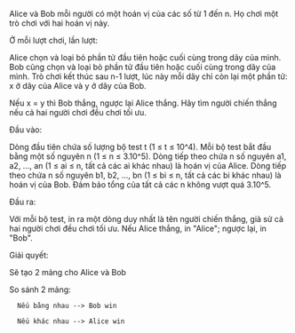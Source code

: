 Alice và Bob mỗi người có một hoán vị của các số từ 1 đến n. Họ chơi một trò chơi với hai hoán vị này.

Ở mỗi lượt chơi, lần lượt:

Alice chọn và loại bỏ phần tử đầu tiên hoặc cuối cùng trong dãy của mình.
Bob cũng chọn và loại bỏ phần tử đầu tiên hoặc cuối cùng trong dãy của mình.
Trò chơi kết thúc sau n-1 lượt, lúc này mỗi dãy chỉ còn lại một phần tử: x ở dãy của Alice và y ở dãy của Bob.

Nếu x = y thì Bob thắng, ngược lại Alice thắng. Hãy tìm người chiến thắng nếu cả hai người chơi đều chơi tối ưu.

Đầu vào:

Dòng đầu tiên chứa số lượng bộ test t (1 ≤ t ≤ 10^4).
Mỗi bộ test bắt đầu bằng một số nguyên n (1 ≤ n ≤ 3.10^5).
Dòng tiếp theo chứa n số nguyên a1, a2, ..., an (1 ≤ ai ≤ n, tất cả các ai khác nhau) là hoán vị của Alice.
Dòng tiếp theo chứa n số nguyên b1, b2, ..., bn (1 ≤ bi ≤ n, tất cả các bi khác nhau) là hoán vị của Bob.
Đảm bảo tổng của tất cả các n không vượt quá 3.10^5.

Đầu ra:

Với mỗi bộ test, in ra một dòng duy nhất là tên người chiến thắng, giả sử cả hai người chơi đều chơi tối ưu. Nếu Alice thắng, in "Alice"; ngược lại, in "Bob".

Giải quyết:

Sẽ tạo 2 mảng cho Alice và Bob

So sánh 2 mảng:

      Nếu bằng nhau --> Bob win
      
      Nếu khác nhau --> Alice win
